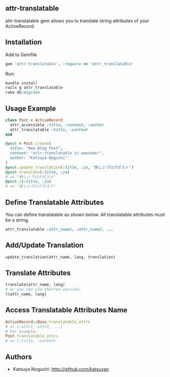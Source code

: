 ## attr-translatable

attr-translatable gem allows you to translate string attributes of your ActiveRecord.

## Installation

Add to Gemfile

```ruby
gem 'attr-translatable', :require => 'attr_translatable'
```

Run:
```ruby
bundle install
rails g attr_translatable
rake db:migrate
```

## Usage Example

```ruby
class Post < ActiveRecord
  attr_accessible :title, :content, :author
  attr_translatable :title, :content
end

@post = Post.create(
  title: "New Blog Post",
  content: "attr-translatable is awesome!",
  author: "Katsuya Noguchi"
)
@post.update_translation(:title, :ja, "新しいブログポスト")
@post.translate(:title, :ja)
# => "新しいブログポスト"
@post.t(:title, :ja)
# => "新しいブログポスト"
```

## Define Translatable Attributes

You can define translatable as shown below. All translatable attributes must be a string.

```ruby
attr_translatable :attr_name1, :attr_name2, ...
```

## Add/Update Translation

```ruby
update_translation(attr_name, lang, translation)
```

## Translate Attributes

```ruby
translate(attr_name, lang)
# or you can use shorten version:
t(attr_name, lang)
```

## Access Translatable Attributes Name

```ruby
ActiveRecord::Base.translatable_attrs
# => [:attr1, attr2, ...]
# For example,
Post.translatable_attrs
# => [:title, :content
```
## Authors

* Katsuya Noguchi: http://github.com/katsuyan
